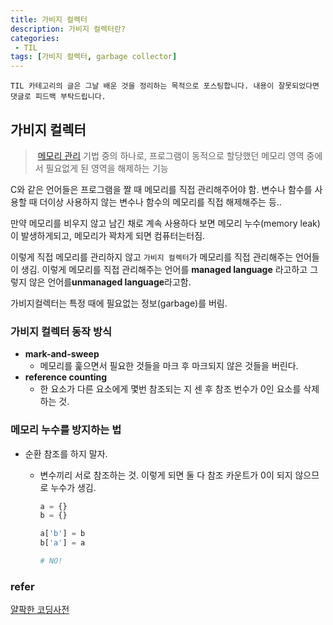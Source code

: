 ```yaml
---
title: 가비지 컬렉터
description: 가비지 컬렉터란?
categories:
 - TIL
tags: [가비지 컬렉터, garbage collector]
---
```


`TIL 카테고리의 글은 그날 배운 것을 정리하는 목적으로 포스팅합니다. 내용이 잘못되었다면 댓글로 피드백 부탁드립니다.`

## 가비지 컬렉터

>  [메모리 관리](https://ko.wikipedia.org/wiki/%EB%A9%94%EB%AA%A8%EB%A6%AC_%EA%B4%80%EB%A6%AC) 기법 중의 하나로, 프로그램이 동적으로 할당했던 메모리 영역 중에서 필요없게 된 영역을 해제하는 기능

C와 같은 언어들은 프로그램을 짤 때 메모리를 직접 관리해주어야 함. 변수나 함수를 사용할 때 더이상 사용하지 않는 변수나 함수의 메모리를 직접 해제해주는 등..

만약 메모리를 비우지 않고 남긴 채로 계속 사용하다 보면 메모리 누수(memory leak)이 발생하게되고, 메모리가 꽉차게 되면 컴퓨터는터짐.

이렇게 직접 메모리를 관리하지 않고 `가비지 컬렉터`가 메모리를 직접 관리해주는 언어들이 생김.  이렇게 메모리를 직접 관리해주는 언어를 **managed language** 라고하고 그렇지 않은 언어를**unmanaged language**라고함.

가비지컬렉터는 특정 때에 필요없는 정보(garbage)를 버림.

### 가비지 컬렉터 동작 방식

- **mark-and-sweep**
  - 메모리를 훑으면서 필요한 것들을 마크 후 마크되지 않은 것들을 버린다.
- **reference counting**
  - 한 요소가 다른 요소에게 몇번 참조되는 지 센 후 참조 번수가 0인 요소를 삭제하는 것. 

### 메모리 누수를 방지하는 법

- 순환 참조를 하지 말자.

  - 변수끼리 서로 참조하는 것. 이렇게 되면 둘 다 참조 카운트가 0이 되지 않으므로 누수가 생김.

    ```python
    a = {}
    b = {}
    
    a['b'] = b
    b['a'] = a 
    
    # NO! 
    ```

### refer

[얄팍한 코딩사전](<https://www.youtube.com/watch?v=24f2-eJAeII> )
